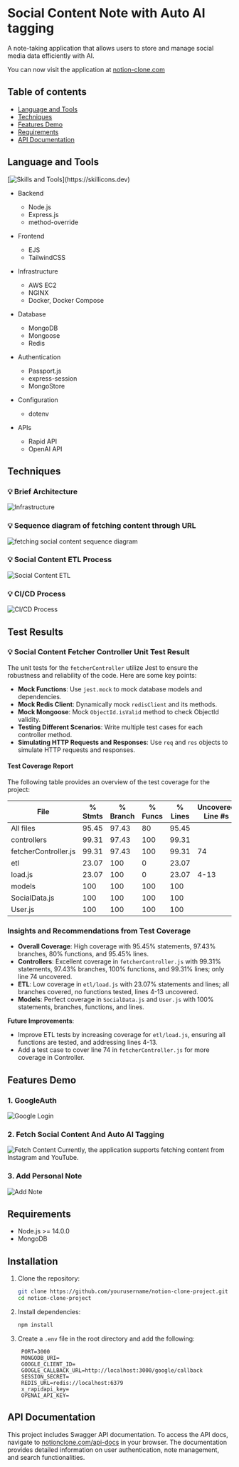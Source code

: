 # Social Content Note with Auto AI tagging

A note-taking application that allows users to store and manage social media data efficiently with AI.

You can now visit the application at [notion-clone.com](https://notion-clone.com)


## Table of contents
- [Language and Tools](#language-and-tools)
- [Techniques](#techniques)
- [Features Demo](#features-demo)
- [Requirements](#requirements)
- [API Documentation](#api-documentation)


## Language and Tools
[![Skills and Tools](https://skillicons.dev/icons?i=nodejs,express,mongodb,redis,html,tailwind,aws,nginx,docker,)](https://skillicons.dev)

- Backend
    - Node.js
    - Express.js
    - method-override

- Frontend
    - EJS
    - TailwindCSS

- Infrastructure
    - AWS EC2
    - NGINX
    - Docker, Docker Compose

- Database
    - MongoDB
    - Mongoose
    - Redis

- Authentication
    - Passport.js
    - express-session
    - MongoStore

- Configuration
    - dotenv

- APIs
    - Rapid API
    - OpenAI API

## Techniques
### 💡 Brief Architecture
![Infrastructure](public/img/README-Infrastructure.png)
### 💡 Sequence diagram of fetching content through URL
![fetching social content sequence diagram](public/img/README-Social_URL_dataflow.png)
### 💡 Social Content ETL Process
![Social Content ETL](public/img//README-ETL_Process.png)
### 💡 CI/CD Process
![CI/CD Process](public/img/README-CI:CD.png)

## Test Results
### 💡 Social Content Fetcher Controller Unit Test Result

The unit tests for the `fetcherController` utilize Jest to ensure the robustness and reliability of the code. Here are some key points:
- **Mock Functions**: Use `jest.mock` to mock database models and dependencies.
- **Mock Redis Client**: Dynamically mock `redisClient` and its methods.
- **Mock Mongoose**: Mock `ObjectId.isValid` method to check ObjectId validity.
- **Testing Different Scenarios**: Write multiple test cases for each controller method.
- **Simulating HTTP Requests and Responses**: Use `req` and `res` objects to simulate HTTP requests and responses.

#### Test Coverage Report

The following table provides an overview of the test coverage for the project:


File                   | % Stmts | % Branch | % Funcs | % Lines | Uncovered Line #s 
-----------------------|---------|----------|---------|---------|-------------------
All files              |   95.45 |    97.43 |      80 |   95.45 |                   
 controllers           |   99.31 |    97.43 |     100 |   99.31 |                   
  fetcherController.js |   99.31 |    97.43 |     100 |   99.31 | 74                
 etl                   |   23.07 |      100 |       0 |   23.07 |                   
  load.js              |   23.07 |      100 |       0 |   23.07 | 4-13              
 models                |     100 |      100 |     100 |     100 |                   
  SocialData.js        |     100 |      100 |     100 |     100 |                   
  User.js              |     100 |      100 |     100 |     100 |                   


### Insights and Recommendations from Test Coverage

- **Overall Coverage**: High coverage with 95.45% statements, 97.43% branches, 80% functions, and 95.45% lines.
- **Controllers**: Excellent coverage in `fetcherController.js` with 99.31% statements, 97.43% branches, 100% functions, and 99.31% lines; only line 74 uncovered.
- **ETL**: Low coverage in `etl/load.js` with 23.07% statements and lines; all branches covered, no functions tested, lines 4-13 uncovered.
- **Models**: Perfect coverage in `SocialData.js` and `User.js` with 100% statements, branches, functions, and lines.

**Future Improvements**:
- Improve ETL tests by increasing coverage for `etl/load.js`, ensuring all functions are tested, and addressing lines 4-13.
- Add a test case to cover line 74 in `fetcherController.js` for more coverage in Controller.


## Features Demo
### 1. GoogleAuth
![Google Login](public/img/README-GoogleAuth.gif)
### 2. Fetch Social Content And Auto AI Tagging
![Fetch Content](public/img/README-Fetch_Social_Content.gif)
Currently, the application supports fetching content from Instagram and YouTube.
### 3. Add Personal Note
![Add Note](public/img/README-Add_Note.gif)

## Requirements
- Node.js >= 14.0.0
- MongoDB

## Installation
1. Clone the repository:
   ```sh
   git clone https://github.com/yourusername/notion-clone-project.git
   cd notion-clone-project
   ```

2. Install dependencies:
   ```sh
   npm install
   ```

3. Create a `.env` file in the root directory and add the following:
   ```env
    PORT=3000
    MONGODB_URI=
    GOOGLE_CLIENT_ID=
    GOOGLE_CALLBACK_URL=http://localhost:3000/google/callback
    SESSION_SECRET=
    REDIS_URL=redis://localhost:6379
    x_rapidapi_key=
    OPENAI_API_KEY=
   ```


## API Documentation
This project includes Swagger API documentation. To access the API docs, navigate to [notionclone.com/api-docs](http://notionclone.com/api-docs) in your browser. The documentation provides detailed information on user authentication, note management, and search functionalities.